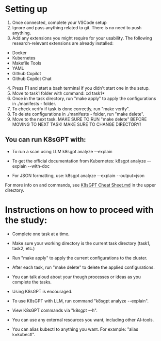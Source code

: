 # Setting up
1. Once connected, complete your VSCode setup
2. Ignore and pass anything related to git. There is no need to push anything.
3. Add any extensions you might require for your usability. The following research-relevant extensions are already installed:
- Docker
- Kubernetes
- Makefile Tools
- YAML
- Github Copilot
- Github Copilot Chat
4. Press F1 and start a bash terminal if you didn't start one in the setup.
5. Move to task1 folder with command:
cd task1*
7. Once in the task directory, run "make apply" to apply the configurations in ./manifests - folder.
8. To check verify if task is done correctly, run "make verify".
9. To delete configurations in ./manifests - folder, run "make delete".
10. Move to the next task. MAKE SURE TO RUN "make delete" BEFORE MOVING TO NEXT TASK! MAKE SURE TO CHANGE DIRECTORY!

## You can run K8sGPT with:
- To run a scan using LLM
k8sgpt analyze --explain

- To get the official documentation from Kubernetes:
k8sgpt analyze --explain --with-doc

-  For JSON formatting, use:
k8sgpt analyze --explain --output=json

For more info on and commands, see [K8sGPT Cheat Sheet.md](K8sGPT%20Cheat%20Sheet.md) in the upper directory.

# Instructions on how to proceed with the study:
- Complete one task at a time.
- Make sure your working directory is the current task directory (task1, task2, etc.)
- Run "make apply" to apply the current configurations to the cluster.
- After each task, run "make delete" to delete the applied configurations.

- You can talk aloud about your though processes or ideas as you complete the tasks.
- Using K8sGPT is encouraged.
- To use K8sGPT with LLM, run command "k8sgpt analyze --explain".
- View K8sGPT commands via "k8sgpt --h".

- You can use any external resources you want, including other AI-tools.

- You can alias kubectl to anything you want. For example: "alias k=kubectl".